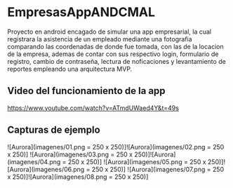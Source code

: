 # EmpresasAppANDCMAL

Proyecto en android encagado de simular una app empresarial, la cual registrara la asistencia de un empleado mediante una fotografia comparando las coordenadas de donde fue tomada, con las de la locacion de la empresa, ademas de contar con sus respectivo login, formulario de registro, cambio de contraseña, lectura de noficaciones y levantamiento de reportes empleando una arquitectura MVP.

## Video del funcionamiento de la app
https://www.youtube.com/watch?v=ATmdUWaed4Y&t=49s

## Capturas de ejemplo
![Aurora](imagenes/01.png = 250 x 250)]![Aurora](imagenes/02.png = 250 x 250)]
![Aurora](imagenes/03.png = 250 x 250)]![Aurora](imagenes/04.png = 250 x 250)]
![Aurora](imagenes/05.png = 250 x 250)]![Aurora](imagenes/06.png = 250 x 250)]
![Aurora](imagenes/07.png = 250 x 250)]![Aurora](imagenes/08.png = 250 x 250)]


